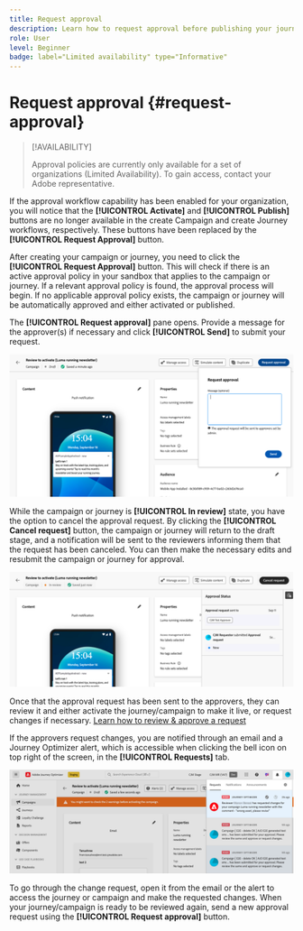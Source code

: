 ```yaml
---
title: Request approval
description: Learn how to request approval before publishing your journeys & campaigns.
role: User
level: Beginner
badge: label="Limited availability" type="Informative"
---
```


# Request approval {#request-approval}

>[!AVAILABILITY]
>
> Approval policies are currently only available for a set of organizations (Limited Availability). To gain access, contact your Adobe representative.

If the approval workflow capability has been enabled for your organization, you will notice that the **[!UICONTROL Activate]** and **[!UICONTROL Publish]** buttons are no longer available in the create Campaign and create Journey workflows, respectively. These buttons have been replaced by the **[!UICONTROL Request Approval]** button.

After creating your campaign or journey, you need to click the **[!UICONTROL Request Approval]** button. This will check if there is an active approval policy in your sandbox that applies to the campaign or journey. If a relevant approval policy is found, the approval process will begin. If no applicable approval policy exists, the campaign or journey will be automatically approved and either activated or published.

The **[!UICONTROL Request approval]** pane opens. Provide a message for the approver(s) if necessary and click **[!UICONTROL Send]** to submit your request.

![](assets/approval-request.png)

While the campaign or journey is **[!UICONTROL In review]** state, you have the option to cancel the approval request. By clicking the **[!UICONTROL Cancel request]** button, the campaign or journey will return to the draft stage, and a notification will be sent to the reviewers informing them that the request has been canceled. You can then make the necessary edits and resubmit the campaign or journey for approval.

![](assets/approval-cancel.png)

Once that the approval request has been sent to the approvers, they can review it and either activate the journey/campaign to make it live, or request changes if necessary. [Learn how to review & approve a request](review-approve-request.md)

If the approvers request changes, you are notified through an email and a Journey Optimizer alert, which is accessible when clicking the bell icon on top right of the screen, in the **[!UICONTROL Requests]** tab.

![](assets/changes-requested.png)

To go through the change request, open it from the email or the alert to access the journey or campaign and make the requested changes. When your journey/campaign is ready to be reviewed again, send a new approval request using the **[!UICONTROL Request approval]** button.
